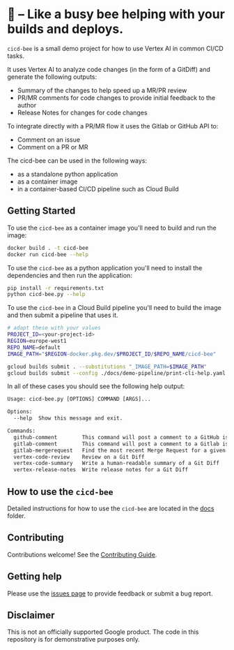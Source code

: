 # 🐝 – Like a busy bee helping with your builds and deploys. 

`cicd-bee` is a small demo project for how to use Vertex AI in common CI/CD tasks.

It uses Vertex AI to analyze code changes (in the form of a GitDiff) and generate the following outputs:
- Summary of the changes to help speed up a MR/PR review
- PR/MR comments for code changes to provide initial feedback to the author
- Release Notes for changes for code changes

To integrate directly with a PR/MR flow it uses the Gitlab or GitHub API to:
- Comment on an issue
- Comment on a PR or MR

The cicd-bee can be used in the following ways:
- as a standalone python application
- as a container image 
- in a container-based CI/CD pipeline such as Cloud Build

## Getting Started

To use the `cicd-bee` as a container image you'll need to build and run the image:

```sh
docker build . -t cicd-bee
docker run cicd-bee --help
```

To use the `cicd-bee` as a python application you'll need to install the dependencies and then run the application:

```sh
pip install -r requirements.txt
python cicd-bee.py --help
```

To use the `cicd-bee` in a Cloud Build pipeline you'll need to build the image and then submit a pipeline that uses it.

```sh
# adapt these with your values
PROJECT_ID=<your-project-id>
REGION=europe-west1
REPO_NAME=default
IMAGE_PATH="$REGION-docker.pkg.dev/$PROJECT_ID/$REPO_NAME/cicd-bee"

gcloud builds submit . --substitutions "_IMAGE_PATH=$IMAGE_PATH"
gcloud builds submit --config ./docs/demo-pipeline/print-cli-help.yaml --substitutions "_IMAGE_PATH=$IMAGE_PATH"
```

In all of these cases you should see the following help output:

```txt
Usage: cicd-bee.py [OPTIONS] COMMAND [ARGS]...

Options:
  --help  Show this message and exit.

Commands:
  github-comment        This command will post a comment to a GitHub issue.
  gitlab-comment        This command will post a comment to a Gitlab issue.
  gitlab-mergerequest   Find the most recent Merge Request for a given...
  vertex-code-review    Review on a Git Diff
  vertex-code-summary   Write a human-readable summary of a Git Diff
  vertex-release-notes  Write release notes for a Git Diff
```

## How to use the `cicd-bee`

Detailed instructions for how to use the `cicd-bee` are located in the [docs](./docs/USAGE.md) folder.

## Contributing

Contributions welcome! See the [Contributing Guide](CONTRIBUTING.md).

## Getting help

Please use the [issues page](https://github.com/GoogleCloudPlatform/cicd-bee/issues) to provide feedback or submit a bug report.

## Disclaimer

This is not an officially supported Google product. The code in this repository is for demonstrative purposes only.
